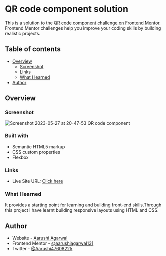 # QR code component solution

This is a solution to the [QR code component challenge on Frontend Mentor](https://www.frontendmentor.io/challenges/qr-code-component-iux_sIO_H). Frontend Mentor challenges help you improve your coding skills by building realistic projects. 

## Table of contents

- [Overview](#overview)
  - [Screenshot](#screenshot)
  - [Links](#links)
  - [What I learned](#what-i-learned)
- [Author](#author)


## Overview

### Screenshot

![Screenshot 2023-05-27 at 20-47-53 QR code component](https://github.com/aarushiagarwal131/QR-code-component/assets/100944778/aa346332-08e3-4b39-8335-de1667ef566d)

### Built with

- Semantic HTML5 markup
- CSS custom properties
- Flexbox

### Links

- Live Site URL: [Click here](https://aarushiagarwal131.github.io/QR-code-component/)

### What I learned

It provides a starting point for learning and building front-end skills.Through this project I have learnt building responsive layouts using HTML and CSS.


## Author

- Website - [Aarushi Agarwal](https://www.your-site.com)
- Frontend Mentor - [@aarushiagarwal131](https://www.frontendmentor.io/profile/yourusername)
- Twitter - [@Aarushi47608225](https://www.twitter.com/yourusername)

